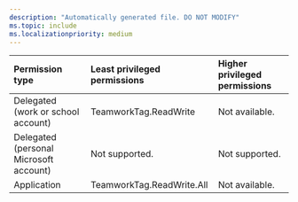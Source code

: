 ```yaml
---
description: "Automatically generated file. DO NOT MODIFY"
ms.topic: include
ms.localizationpriority: medium
---
```


|Permission type|Least privileged permissions|Higher privileged permissions|
|:---|:---|:---|
|Delegated (work or school account)|TeamworkTag.ReadWrite|Not available.|
|Delegated (personal Microsoft account)|Not supported.|Not supported.|
|Application|TeamworkTag.ReadWrite.All|Not available.|

